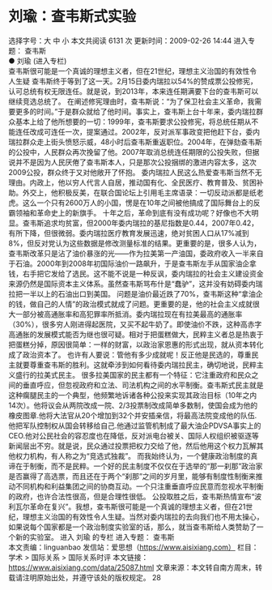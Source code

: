 # 刘瑜：查韦斯式实验

选择字号：大 中 小   本文共阅读 6131 次 更新时间：2009-02-26 14:44
进入专题： 查韦斯  
● 刘瑜 (进入专栏)  
查韦斯很可能是一个真诚的理想主义者，但在21世纪，理想主义治国的有效性令人生疑
查韦斯终于等到了这一天。2月15日委内瑞拉以54%的赞成票公投修宪，认可总统有权无限连任。就是说，到2013年，本来连任期满要下台的查韦斯可以继续竞选总统了。
在阐述修宪理由时，查韦斯说：“为了保卫社会主义革命，我需要更多的时间。”于是群众就给了他时间。事实上，查韦斯上台十年来，委内瑞拉群众基本上给了他所想要的一切：1999年，查韦斯要求公投修宪，将总统任期从不能连任改成可连任一次，提案通过。2002年，反对派军事政变把他赶下台，委内瑞拉群众走上街头愤怒示威，48小时后查韦斯重返职位。2004年，在弹劾查韦斯的公投中，人民群众再次挽留了他。2007年取消总统连任期限的公投失败，但据说并不是因为人民厌倦了查韦斯本人，只是那次公投捆绑的激进内容太多，这次2009公投，群众终于又对他敞开了怀抱。
委内瑞拉人民这么热爱查韦斯当然不无理由。内政上，他以穷人代言人自居，推动国有化、全民医疗、教育普及、贫困补助。外交上，他积极反美，在联合国论坛上引用毛主席语录：一切反动派都是纸老虎。这么一个只有2600万人的小国，愣是在10年之间被他搞成了国际舞台上的反霸领袖和革命史上的新旗手。
十年之后，革命到底有没有成功呢？好像也不大明显。查韦斯追求均贫富，但2000年委内瑞拉的基尼指数是0.44，2007年0.42，有所下降，但很微弱。委内瑞拉医疗教育发展迅速，绝对贫困人口从17%减到8%，但反对党认为这些数据是修改测量标准的结果。更重要的是，很多人认为，查韦斯改革只是沾了油价暴涨的光——作为拉美第一产油国，委政府收入一半来自于石油。2000年到2008年初国际油价一路飙升，于是查韦斯左手从国家油企拿钱，右手把它发给了选民。这不能不说是一种反讽，委内瑞拉的社会主义建设资金来源仍然是国际资本主义体系。虽然查韦斯骂布什是“蠢驴”，这并没有妨碍委内瑞拉把一半以上的石油出口到美国。
问题是油价最近跌了70%，查韦斯这种“拿油企的钱，做自己的人情”的政治模式就成了问题。更重要的是，他的社会主义成就很大一部分被高通胀率和高犯罪率所抵消。委内瑞拉现在有拉美最高的通胀率（30%），很多穷人刚进得起医院，又买不起牛奶了。即使油价不跌，这种高赤字高通胀的发展模式能否为继也很可疑。相对于把蛋糕做大，民粹主义者总是热衷于把蛋糕分掉，原因很简单：一样的财富，以政治家恩惠的形式出现，就从资本转化成了政治资本了。
也许有人要说：管他有多少成就呢！反正他是民选的，尊重民主就要尊重查韦斯的胜利。这就牵涉到如何看待委内瑞拉民主，确切地说，民粹主义盛行的拉美式民主。
很多拉美国家的民主都有一个特征：它注重政府和民众之间的垂直呼应，但忽视政府和立法、司法机构之间的水平制衡。查韦斯式民主就是这种瘸腿民主的一个典型，他频繁地诉诸各种公投来实现其政治目标（10年之内14次）。他将议会从两院改成一院、2/3投票制改成简单多数制，使国会成为他的橡皮图章.他将大法官从20个增加到32个并安插亲信，将最高法院变成他的队伍.他把军队控制权从国会转移给自己.他通过监管机制成了最大油企PDVSA事实上的CEO.他对公民社会的容忍度也在降低，反对派电台被关、国际人权组织被驱逐等新闻层出不穷。就是说，民众通过投票把权力交给了他，然后他用这个权力瓦解其他权力机构，有人称之为“竞选式独裁”。
而我始终认为，一个健康政治制度的真谛在于制衡，而不是民粹。一个好的民主制度不仅仅在于选举的“那一刹那”政治家是否赢得了高选票，而且还在于两个“刹那”之间的岁月里，能够有制度性制衡来推动不同机构和利益集团之间的协商互动。一个只注重垂直呼应民意而忽视水平制衡的政府，也许合法性很高，但是合理性很低。
公投取胜之后，查韦斯热情宣布“波利瓦尔革命在复兴”。我想，查韦斯很可能是一个真诚的理想主义者，但在21世纪，理想主义治国的有效性令人生疑。当然对委内瑞拉的去向我们也不用太操心，如果说每个国家都是一个政治制度实验室的话，那么，就当查韦斯给人类赞助了一个新的实验室。
进入 刘瑜 的专栏     进入专题： 查韦斯  
本文责编：linguanbao
发信站：爱思想（https://www.aisixiang.com）
栏目： 学术 > 国际关系 > 国际关系时评
本文链接：https://www.aisixiang.com/data/25087.html
文章来源：本文转自南方周末，转载请注明原始出处，并遵守该处的版权规定。
28